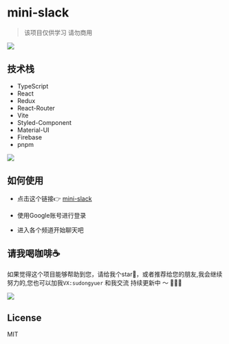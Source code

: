 # mini-slack
> 该项目仅供学习 请勿商用

  ![](https://tva1.sinaimg.cn/large/e6c9d24egy1h1h9ndy2k5j21hc0u00uj.jpg)
## 技术栈

- TypeScript
- React
- Redux
- React-Router
- Vite
- Styled-Component
- Material-UI
- Firebase
- pnpm

![](https://tva1.sinaimg.cn/large/e6c9d24egy1h1hmtyx5a5j21ph0u0whr.jpg)

## 如何使用

- 点击这个链接👉 [mini-slack](https://mini-slack.vercel.app/)

- 使用Google账号进行登录

- 进入各个频道开始聊天吧

## 请我喝咖啡☕️
如果觉得这个项目能够帮助到您，请给我个star🌟，或者推荐给您的朋友,我会继续努力的,您也可以加我`VX:sudongyuer` 和我交流
持续更新中 ～ 🚀🚀🚀

![](https://tva1.sinaimg.cn/large/e6c9d24egy1h1h9qs8rhmj20u00u0765.jpg)

## License
MIT
